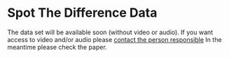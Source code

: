 # Spot The Difference Data

The data set will be available soon (without video or audio). If you want access to video and/or audio please [contact the person responsible](jdlopes@kth.se)
In the meantime please check the paper. 
